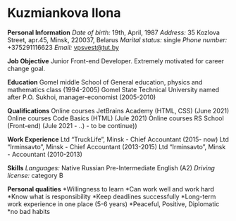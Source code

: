 # Kuzmiankova Ilona

**Personal Information**
*Date of birth:* 19th, April, 1987
*Address:* 35 Kozlova Street, apr.45, Minsk, 220037, Belarus
*Marital status:* single
*Phone number:* +375291116623
*Email:* vpsvest@tut.by

**Job Objective**
Junior Front-end Developer. Extremely motivated for career change goal.

**Education**
Gomel middle School of General education, physics and mathematics class (1994-2005)
Gomel State Technical University named after P.O. Sukhoi, manager-economist (2005-2010)

**Qualifications**
Online courses JetBrains Academy (HTML, CSS) (June 2021)
Online courses Code Basics (HTML) (Jule 2021)
Online courses RS School (Front-end) (Jule 2021 - ..) - to be continue))

**Work Experience**
Ltd “TruckLife”, Minsk - Chief Accountant (2015- now)
Ltd “Irminsavto”, Minsk - Chief Accountant (2013-2015)
Ltd “Irminsavto”, Minsk - Accountant (2010-2013)

**Skills**
*Languages:*
Native Russian
Pre-Intermediate English (A2)
*Driving license:* category B

**Personal qualities**
*Willingness to learn
*Can work well and work hard
*Know what is responsibility 
*Keep deadlines successfully
*Long-term work experience in one place (5-6 years)
*Peaceful, Positive, Diplomatic
*no bad habits
